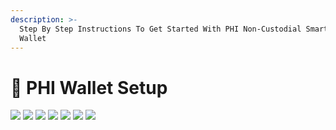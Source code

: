 ```yaml
---
description: >-
  Step By Step Instructions To Get Started With PHI Non-Custodial Smart Chain
  Wallet
---
```


# 🏦 PHI Wallet Setup

![](../../../.gitbook/assets/IMG\_4863.jpg) ![](../../../.gitbook/assets/IMG\_4864.jpg) ![](<../../../.gitbook/assets/IMG\_4865 (1).jpg>) ![](<../../../.gitbook/assets/IMG\_4866 (1).jpg>) ![](../../../.gitbook/assets/IMG\_4867.jpg) ![](<../../../.gitbook/assets/IMG\_4868 (1).jpg>) ![](../../../.gitbook/assets/IMG\_4869.jpg)
